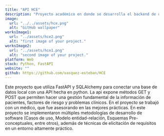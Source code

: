 ```yaml
---
title: "API HCE"
description: "Proyecto académico en donde se desarrolla el backend de una Historia Clínica Electrónica"
image:
  url: "../../assets/hce.png"
  alt: "GitHub wallpaper"
worksImage1:
  url: "../assets/hce2.png"
  alt: "first image of your project."
worksImage2:
  url: "../assets/hce1.png"
  alt: "second image of your project."
platform: Web
stack: Python, FastAPI
website: ""
github: https://github.com/vasquez-esteban/HCE
---
```


Este proyecto que utiliza FastAPI y SQLAlchemy para conectar una base de datos local con una API hecha en python. La api expone métodos GET y POST que permiten hacer una gestión fundamental de la información de pacientes, factores de riesgo y problemas clínicos. En el proyecto se trabajó con un médico, que fue asesorando en las mejores prácticas. En este proyecto se implementaron múltiples metodologías de desarrollo de software (Casos de uso, Modelo entidad-relación, Esquemas Pre-conceptuales, entre otros), además de técnicas de elicitación de requisitos en un entorno altamente práctico.
